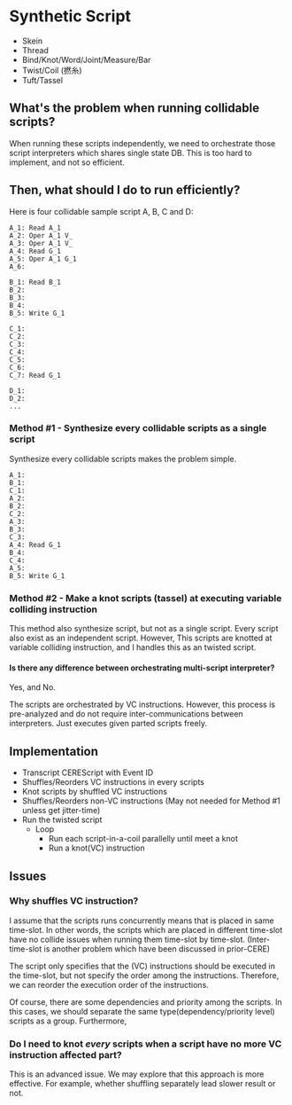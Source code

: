 Synthetic Script
====

* Skein
* Thread
* Bind/Knot/Word/Joint/Measure/Bar
* Twist/Coil (撚糸)
* Tuft/Tassel

## What's the problem when running collidable scripts?

When running these scripts independently, we need to orchestrate those script interpreters which shares single state DB.
This is too hard to implement, and not so efficient.

## Then, what should I do to run efficiently?

Here is four collidable sample script A, B, C and D:

````script
A_1: Read A_1
A_2: Oper A_1 V_
A_3: Oper A_1 V_
A_4: Read G_1
A_5: Oper A_1 G_1
A_6:
````

````script
B_1: Read B_1
B_2:
B_3:
B_4:
B_5: Write G_1

````

````script
C_1:
C_2:
C_3:
C_4:
C_5:
C_6:
C_7: Read G_1
````

````script
D_1:
D_2:
...
````

### Method #1 - Synthesize every collidable scripts as a single script

Synthesize every collidable scripts makes the problem simple.

````script
A_1:
B_1:
C_1:
A_2:
B_2:
C_2:
A_3:
B_3:
C_3:
A_4: Read G_1
B_4:
C_4:
A_5:
B_5: Write G_1

````

### Method #2 - Make a knot scripts (tassel) at executing variable colliding instruction

This method also synthesize script, but not as a single script.
Every script also exist as an independent script.
However, This scripts are knotted at variable colliding instruction, and I handles this as an twisted script.

#### Is there any difference between orchestrating multi-script interpreter?

Yes, and No.

The scripts are orchestrated by VC instructions.
However, this process is pre-analyzed and do not require inter-communications between interpreters.
Just executes given parted scripts freely.

## Implementation

* Transcript CEREScript with Event ID
* Shuffles/Reorders VC instructions in every scripts
* Knot scripts by shuffled VC instructions
* Shuffles/Reorders non-VC instructions (May not needed for Method #1 unless get jitter-time)
* Run the twisted script
  * Loop
    * Run each script-in-a-coil parallelly until meet a knot
    * Run a knot(VC) instruction

## Issues

### Why shuffles VC instruction?

I assume that the scripts runs concurrently means that is placed in same time-slot.
In other words, the scripts which are placed in different time-slot have no collide issues when running them time-slot by time-slot. (Inter-time-slot is another problem which have been discussed in prior-CERE)

The script only specifies that the (VC) instructions should be executed in the time-slot, but not specify the order among the instructions.
Therefore, we can reorder the execution order of the instructions.

Of course, there are some dependencies and priority among the scripts.
In this cases, we should separate the same type(dependency/priority level) scripts as a group.
Furthermore, 

### Do I need to knot *every* scripts when a script have no more VC instruction affected part?

This is an advanced issue.
We may explore that this approach is more effective. For example, whether shuffling separately lead slower result or not.
